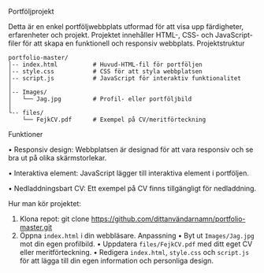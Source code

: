 Portföljprojekt

Detta är en enkel portföljwebbplats utformad för att visa upp färdigheter, erfarenheter och projekt. Projektet innehåller HTML-, CSS- och JavaScript-filer för att skapa en funktionell och responsiv webbplats.
Projektstruktur
```
portfolio-master/
│-- index.html          # Huvud-HTML-fil för portföljen
│-- style.css           # CSS för att styla webbplatsen
│-- script.js           # JavaScript för interaktiv funktionalitet
│
│-- Images/
│   └── Jag.jpg         # Profil- eller portföljbild
│
└-- files/
    └── FejkCV.pdf      # Exempel på CV/meritförteckning
```
Funktioner

• Responsiv design: Webbplatsen är designad för att vara responsiv och se bra ut på olika skärmstorlekar.

• Interaktiva element: JavaScript lägger till interaktiva element i portföljen.

• Nedladdningsbart CV: Ett exempel på CV finns tillgängligt för nedladdning.

Hur man kör projektet:
1. Klona repot:
git clone https://github.com/dittanvändarnamn/portfolio-master.git
2. Öppna `index.html` i din webbläsare.
Anpassning
• Byt ut `Images/Jag.jpg` mot din egen profilbild.
• Uppdatera `files/FejkCV.pdf` med ditt eget CV eller meritförteckning.
• Redigera `index.html`, `style.css` och `script.js` för att lägga till din egen information och personliga design.


